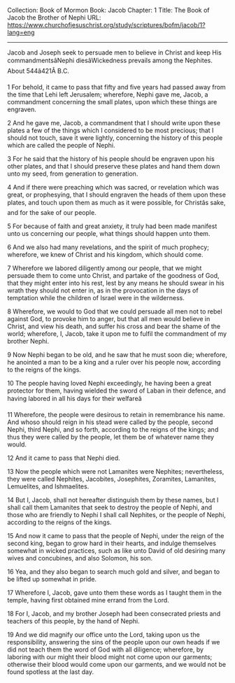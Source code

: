 Collection: Book of Mormon
Book: Jacob
Chapter: 1
Title: The Book of Jacob the Brother of Nephi
URL: https://www.churchofjesuschrist.org/study/scriptures/bofm/jacob/1?lang=eng

---

Jacob and Joseph seek to persuade men to believe in Christ and keep His commandmentsâNephi diesâWickedness prevails among the Nephites. About 544â421Â B.C.

1 For behold, it came to pass that fifty and five years had passed away from the time that Lehi left Jerusalem; wherefore, Nephi gave me, Jacob, a commandment concerning the small plates, upon which these things are engraven.

2 And he gave me, Jacob, a commandment that I should write upon these plates a few of the things which I considered to be most precious; that I should not touch, save it were lightly, concerning the history of this people which are called the people of Nephi.

3 For he said that the history of his people should be engraven upon his other plates, and that I should preserve these plates and hand them down unto my seed, from generation to generation.

4 And if there were preaching which was sacred, or revelation which was great, or prophesying, that I should engraven the heads of them upon these plates, and touch upon them as much as it were possible, for Christâs sake, and for the sake of our people.

5 For because of faith and great anxiety, it truly had been made manifest unto us concerning our people, what things should happen unto them.

6 And we also had many revelations, and the spirit of much prophecy; wherefore, we knew of Christ and his kingdom, which should come.

7 Wherefore we labored diligently among our people, that we might persuade them to come unto Christ, and partake of the goodness of God, that they might enter into his rest, lest by any means he should swear in his wrath they should not enter in, as in the provocation in the days of temptation while the children of Israel were in the wilderness.

8 Wherefore, we would to God that we could persuade all men not to rebel against God, to provoke him to anger, but that all men would believe in Christ, and view his death, and suffer his cross and bear the shame of the world; wherefore, I, Jacob, take it upon me to fulfil the commandment of my brother Nephi.

9 Now Nephi began to be old, and he saw that he must soon die; wherefore, he anointed a man to be a king and a ruler over his people now, according to the reigns of the kings.

10 The people having loved Nephi exceedingly, he having been a great protector for them, having wielded the sword of Laban in their defence, and having labored in all his days for their welfareâ

11 Wherefore, the people were desirous to retain in remembrance his name. And whoso should reign in his stead were called by the people, second Nephi, third Nephi, and so forth, according to the reigns of the kings; and thus they were called by the people, let them be of whatever name they would.

12 And it came to pass that Nephi died.

13 Now the people which were not Lamanites were Nephites; nevertheless, they were called Nephites, Jacobites, Josephites, Zoramites, Lamanites, Lemuelites, and Ishmaelites.

14 But I, Jacob, shall not hereafter distinguish them by these names, but I shall call them Lamanites that seek to destroy the people of Nephi, and those who are friendly to Nephi I shall call Nephites, or the people of Nephi, according to the reigns of the kings.

15 And now it came to pass that the people of Nephi, under the reign of the second king, began to grow hard in their hearts, and indulge themselves somewhat in wicked practices, such as like unto David of old desiring many wives and concubines, and also Solomon, his son.

16 Yea, and they also began to search much gold and silver, and began to be lifted up somewhat in pride.

17 Wherefore I, Jacob, gave unto them these words as I taught them in the temple, having first obtained mine errand from the Lord.

18 For I, Jacob, and my brother Joseph had been consecrated priests and teachers of this people, by the hand of Nephi.

19 And we did magnify our office unto the Lord, taking upon us the responsibility, answering the sins of the people upon our own heads if we did not teach them the word of God with all diligence; wherefore, by laboring with our might their blood might not come upon our garments; otherwise their blood would come upon our garments, and we would not be found spotless at the last day.
